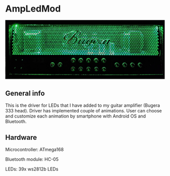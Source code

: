 # AmpLedMod

![bugera333](https://github.com/Kyroaku/AmpLedMod/blob/master/Content/bugera333.jpg)

## General info
This is the driver for LEDs that I have added to my guitar amplifier (Bugera 333 head). Driver has implemented couple of animations. User can choose and customize each animation by smartphone with Android OS and Bluetooth.

## Hardware
Microcontroller: ATmega168

Bluetooth module: HC-05

LEDs: 39x ws2812b LEDs
